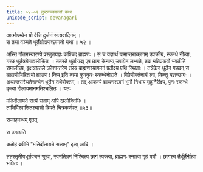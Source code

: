```yaml
---
title: ०४-०९ दुष्टवञ्चकानां कथा
unicode_script: devanagari
---
```


आत्मौपम्येन यो वेत्ति दुर्जनं सत्यवादिनम् ।  
स तथा वञ्चते धूर्तैर्ब्राह्मणश्छागतो यथा ॥ ५२ ॥

अस्ति गौतमस्यारण्ये प्रस्तुतयज्ञः कश्चिद् ब्राह्मणः । स च यज्ञार्थं ग्रामान्तराच्छागम् उपक्रीय, स्कन्धे नीत्वा, गच्छ धूर्तत्रयेणावलोकितः । ततस्ते धूर्ताःयद्य् एष छागः केनाप्य् उपायेन लभ्यते, तदा मतिप्रकर्षो भवतीति समालोच्य, वृक्षत्रयतले क्रोशान्तरेण तस्य ब्राह्मणस्यागमनं प्रतीक्ष्य पथि स्थिताः । तत्रैकेन धूर्तेन गच्छन् स ब्राह्मणोभिहितःभो ब्राह्मण ! किम् इति त्वया कुक्कुरः स्कन्धेनोह्यते । विप्रेणोक्तंनायं श्वा, किन्तु यज्ञच्छागः । अथान्तरस्थितेनान्येन धूर्तेन तथैवोक्तम् । तद् आकर्ण्य ब्राह्मणश्छागं भूमौ निधाय मुहुर्निरीक्ष्य, पुनः स्कन्धे कृत्वा दोलायमानमतिश्चलितः । यतः

मतिर्दोलायते सत्यं सताम् अपि खलोक्तिभिः ।  
ताभिर्विश्वासितश्चासौ म्रियते चित्रकर्णवत् ॥५३॥

राजाहकथम् एतत्

स कथयति

 <div class="js_include" url="../../upakathAH/04-10_madotkaTa-simha-kathA/"  newLevelForH1="3" includeTitle="true"> </div>

अतोहं ब्रवीमि "मतिर्दोलायते सत्यम्" इत्य् आदि ।

 ततस्तृतीयधूर्तवचनं श्रुत्वा, स्वमतिभ्रमं निश्चित्य छागं त्यक्त्वा, ब्राह्मणः स्नात्वा गृहं ययौ । छागश्च तैर्धूर्तैर्नीत्वा भक्षितः । 
